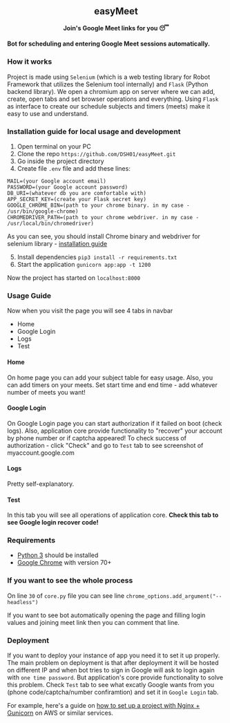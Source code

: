 <h2 align="center">easyMeet</h2>
<p align="center"><b>Join's Google Meet links for you 😴</b></p>

#### Bot for scheduling and entering Google Meet sessions automatically.

### How it works
Project is made using `Selenium` (which is a web testing library for Robot Framework that utilizes the Selenium tool internally) and `Flask` (Python backend library). We open a chromium app on server where we can add, create, open tabs and set browser operations and everything.
Using `Flask` as interface to create our schedule subjects and timers (meets) make it easy to use and understand.

### Installation guide for local usage and development
1. Open terminal on your PC
2. Clone the repo `https://github.com/DSH01/easyMeet.git`
3. Go inside the project directory
4. Create file `.env` file and add these lines:
```
MAIL=(your Google account email)
PASSWORD=(your Google account password)
DB_URI=(whatever db you are comfortable with)
APP_SECRET_KEY=(create your Flask secret key)
GOOGLE_CHROME_BIN=(path to your chrome binary. in my case - /usr/bin/google-chrome)
CHROMEDRIVER_PATH=(path to your chrome webdriver. in my case - /usr/local/bin/chromedriver)
```
As you can see, you should install Chrome binary and webdriver for selenium library - [installation guide](https://chromedriver.chromium.org/getting-started)

5. Install dependencies `pip3 install -r requirements.txt`
6. Start the application `gunicorn app:app -t 1200`

Now the project has started on `localhost:8000`


### Usage Guide
Now when you visit the page you will see 4 tabs in navbar 
- Home
- Google Login
- Logs
- Test

#### Home
On home page you can add your subject table for easy usage.
Also, you can add timers on your meets. Set start time and end time - add whatever number of meets you want!

#### Google Login
On Google Login page you can start authorization if it failed on boot (check logs).
Also, application core provide functionality to "recover" your account by phone number or if captcha appeared!
To check success of authorization - click "Check" and go to `Test` tab to see screenshot of myaccount.google.com

#### Logs
Pretty self-explanatory.

#### Test
In this tab you will see all operations of application core. **Check this tab to see Google login recover code!**


### Requirements
- [Python 3](https://www.python.org/downloads/) should be installed
- [Google Chrome](https://www.google.com/intl/en_in/chrome/) with version 70+


### If you want to see the whole process
On line `30` of `core.py` file you can see line `chrome_options.add_argument("--headless")`

If you want to see bot automatically opening the page and filling login values and joining meet link then you can comment that line.


### Deployment

If you want to deploy your instance of app you need it to set it up properly.
The main problem on deployment is that after deployment it will be hosted on different IP and when bot tries to sign in Google will ask to login again with `one time password`.
But application's core provide functionality to solve this problem. Check `Test` tab to see what excatly Google wants from you (phone code/captcha/number confiramtion) and set it in `Google Login` tab.

For example, here's a guide on [how to set up a project with Nginx + Gunicorn](https://www.digitalocean.com/community/tutorials/how-to-set-up-django-with-postgres-nginx-and-gunicorn-on-ubuntu-16-04#create-a-gunicorn-systemd-service-file) on AWS or similar services.
